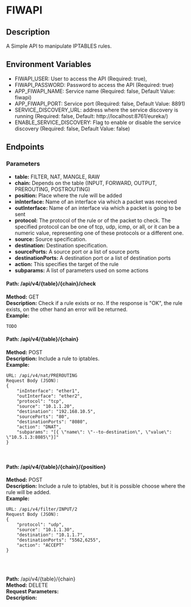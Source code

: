 # FIWAPI

## Description
A Simple API to manipulate IPTABLES rules.

## Environment Variables
- FIWAPI_USER: User to access the API (Required: true),
- FIWAPI_PASSWORD: Password to access the API (Required: true)
- APP_FIWAPI_NAME: Service name (Required: false, Default Value: fiwapi)
- APP_FIWAPI_PORT: Service port (Required: false, Default Value: 8891)
- SERVICE_DISCOVERY_URL: address where the service discovery is running (Required: false, Default: http://localhost:8761/eureka/)
- ENABLE_SERVICE_DISCOVERY: Flag to enable or disable the service discovery (Required: false, Default Value: false)

## Endpoints

### Parameters

- **table:** FILTER, NAT, MANGLE, RAW
- **chain:** Depends on the table (INPUT, FORWARD, OUTPUT, PREROUTING, POSTROUTING)
- **position:** Place where the rule will be added
- **inInterface:** Name of an interface via which a packet was received
- **outInterface:** Name of an interface via which a packet is going to be sent
- **protocol:** The protocol of the rule or of the packet to check. The specified protocol can be 
    one of tcp, udp, icmp, or all, or it can be a numeric value, representing one of these protocols 
    or a different one.
- **source:** Source specification.
- **destination:** Destination specification.
- **sourcePorts:** A source port or a list of source ports
- **destinationPorts:** A destination port or a list of destination ports
- **action:** This specifies the target of the rule
- **subparams:** A list of parameters used on some actions

#### Path: /api/v4/{table}/{chain}/check 
**Method:** GET
<br/>
**Description:**
Check if a rule exists or no. If the response is "OK", the rule exists, on the other hand an error will be returned.
<br/>
**Example:**
````
TODO
````

#### Path: /api/v4/{table}/{chain}
**Method:** POST
<br/>
**Description:**
Include a rule to iptables.
<br/>
**Example:**
````
URL: /api/v4/nat/PREROUTING
Request Body (JSON):
{
	"inInterface": "ether1",
	"outInterface": "ether2",
	"protocol": "tcp",
	"source": "10.1.1.20",
	"destination": "192.168.10.5",
	"sourcePorts": "80",
	"destinationPorts": "8080",
	"action": "DNAT",
	"subparams": "[{ \"name\": \"--to-destination\", \"value\": \"10.5.1.3:8085\"}]"
}
````
<br/>


#### Path: /api/v4/{table}/{chain}/{position}
**Method:** POST
<br/>
**Description:**
Include a rule to iptables, but it is possible choose where the rule will be added.
<br/>
**Example:**
````
URL: /api/v4/filter/INPUT/2
Request Body (JSON):
{
	"protocol": "udp",
	"source": "10.1.1.30",
	"destination": "10.1.1.7",
	"destinationPorts": "5562,6255",
	"action": "ACCEPT"
}
````
<br/>

<br/>

**Path:** /api/v4/{table}/{chain}
<br/>
**Method:** DELETE
<br/>
**Request Parameters:**
<br/>
**Description:**